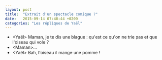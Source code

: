 ```yaml
---
layout: post
title:  "Extrait d'un spectacle comique ?"
date:   2015-09-14 07:40:44 +0200
categories: "Les répliques de Yaël"
---
```


-   \<Yaël\> Maman, je te dis une blague : qu'est ce qu'on ne trie pas et que l'oiseau qui vole ?
-   \<Maman\>…
-   \<Yaël\> Bah, l'oiseau il mange une pomme !
